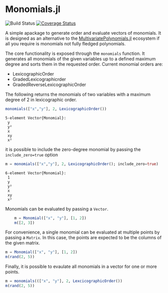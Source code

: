 Monomials.jl
============

![Build Status](https://github.com/FriesischScott/Monomials.jl/actions/workflows/ci.yml/badge.svg) [![Coverage Status](https://codecov.io/gh/FriesischScott/Monomials.jl/graph/badge.svg?token=MFK6LJBRNK)](https://codecov.io/gh/FriesischScott/Monomials.jl)

A simple apackage to generate order and evaluate vectors of monomials. It is designed as an alternative to the [MultivariatePolynomials.jl](https://github.com/JuliaAlgebra/MultivariatePolynomials.jl) ecosystem if all you require is monomials not fully fledged polynomials.

The core functionality is exposed through the `monomials` function. It generates all monomials of the given variables up to a defined maximum degree and sorts them in the requested order. Current monomial orders are:

- LexicographicOrder
- GradedLexicographicrder
- GradedReverseLexicographicOrder

The following returns the monomials  of two variables with a maximum degree of 2 in lexicographic order.

```julia
monomials(["x","y"], 2, LexicographicOrder())
```

```
5-element Vector{Monomial}:
 y
 y²
 x
 xy
 x²
```

it is possible to include the zero-degree monomial by passing the `include_zero=true` option

```julia
m = monomials(["x","y"], 2, LexicographicOrder(); include_zero=true)
```

```
6-element Vector{Monomial}:
 1
 y
 y²
 x
 xy
 x²
```

Monomials can be evaluated by passing a `Vector`.

```julia
    m = Monomial(["x", "y"], [1, 2])
    m([2, 3])
```

For convenience, a single monomial can be evaluated at multiple points by passing a `Matrix`. In this case, the points are expected to be the columns of the given matrix.

```julia
m = Monomial(["x", "y"], [1, 2])
m(rand(2, 5))
```

Finally, it is possible to evaulate all monomials in a vector for one or more points.

```julia
m = monomials((["x", "y"], 2, LexcicographicOrder())
m(rand(2, 5))
```
